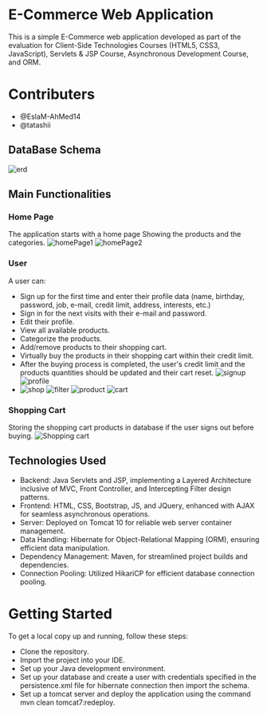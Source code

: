 # E-Commerce Web Application

This is a simple E-Commerce web application developed as part of the evaluation for Client-Side Technologies Courses (HTML5, CSS3, JavaScript), Servlets & JSP Course, Asynchronous Development Course, and ORM.

# Contributers
- @EslaM-AhMed14
- @tatashii

## DataBase Schema
![erd](https://github.com/ENG-AhmedSameh/E-Commerce/assets/101069344/c3b280e3-aaf7-487f-85ec-ad2461249601)
## Main Functionalities

### Home Page
The application starts with a home page Showing the products and the categories.
![homePage1](https://github.com/ENG-AhmedSameh/E-Commerce/assets/101069344/4f805fb1-cebf-431e-b28e-e2df1c6a3cd8)
![homePage2](https://github.com/ENG-AhmedSameh/E-Commerce/assets/101069344/20c32e1d-dcbe-4199-90c3-f76b7e575b47)

### User
A user can:
- Sign up for the first time and enter their profile data (name, birthday, password, job, e-mail, credit limit, address, interests, etc.)
- Sign in for the next visits with their e-mail and password.
- Edit their profile.
- View all available products.
- Categorize the products.
- Add/remove products to their shopping cart.
- Virtually buy the products in their shopping cart within their credit limit.
- After the buying process is completed, the user's credit limit and the products quantities should be updated and their cart reset.
  ![signup](https://github.com/ENG-AhmedSameh/E-Commerce/assets/101069344/1c82d633-8e56-421f-a79b-465b130e73c4)
  ![profile](https://github.com/ENG-AhmedSameh/E-Commerce/assets/101069344/cd697f6d-ade2-4dd4-9aae-10fbb2fce755)
- ![shop](https://github.com/ENG-AhmedSameh/E-Commerce/assets/101069344/6f2a2358-62e2-4f8b-827e-bcc222ad53d5)
  ![filter](https://github.com/ENG-AhmedSameh/E-Commerce/assets/101069344/a4af9ffa-ac1a-4015-95b2-74d7baf98b65)
  ![product](https://github.com/ENG-AhmedSameh/E-Commerce/assets/101069344/a4b280f4-9a8a-41e8-bf60-dd083330311a)
  ![cart](https://github.com/ENG-AhmedSameh/E-Commerce/assets/101069344/7525dcd1-a7ba-41fa-8f41-b9924ae02cc5)


### Shopping Cart
Storing the shopping cart products in database if the user signs out before buying.
![Shopping cart](https://github.com/ENG-AhmedSameh/E-Commerce/assets/101069344/9dbba836-a543-4c36-a999-d244e0fd7acf)

## Technologies Used
- Backend: Java Servlets and JSP, implementing a Layered Architecture inclusive of MVC, Front Controller, and Intercepting Filter design patterns.
- Frontend: HTML, CSS, Bootstrap, JS, and JQuery, enhanced with AJAX for seamless asynchronous operations.
- Server: Deployed on Tomcat 10 for reliable web server container management.
- Data Handling: Hibernate for Object-Relational Mapping (ORM), ensuring efficient data manipulation.
- Dependency Management: Maven, for streamlined project builds and dependencies.
- Connection Pooling: Utilized HikariCP for efficient database connection pooling.


# Getting Started
To get a local copy up and running, follow these steps:

- Clone the repository.
- Import the project into your IDE.
- Set up your Java development environment.
- Set up your database and create a user with credentials specified in the persistence.xml file for hibernate connection then import the schema.
- Set up a tomcat server and deploy the application using the command mvn clean tomcat7:redeploy.